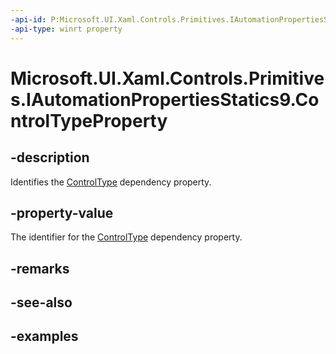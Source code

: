 ```yaml
---
-api-id: P:Microsoft.UI.Xaml.Controls.Primitives.IAutomationPropertiesStatics9.ControlTypeProperty
-api-type: winrt property
---
```


# Microsoft.UI.Xaml.Controls.Primitives.IAutomationPropertiesStatics9.ControlTypeProperty

<!--
public Windows.UI.Xaml.DependencyProperty ControlTypeProperty { get; }
-->


## -description

Identifies the [ControlType](iautomationpropertiesstatics9_controltype.md) dependency property.

## -property-value

The identifier for the [ControlType](iautomationpropertiesstatics9_controltype.md) dependency property.

## -remarks

## -see-also

## -examples


